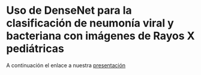 # Uso de DenseNet para la clasificación de neumonía viral y bacteriana con imágenes de Rayos X pediátricas


A continuación el enlace a nuestra [presentación](https://docs.google.com/presentation/d/1WGD0A_U7LA9olHFTXaRteJSBi-V2BRUOpsnORCNurVg/edit?usp=sharing)
